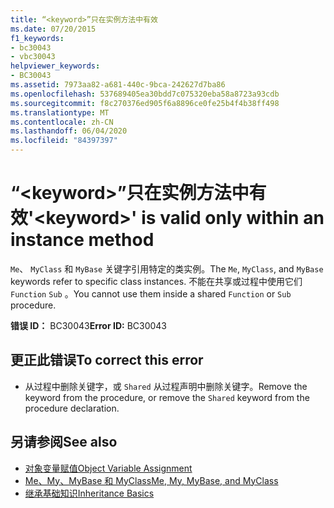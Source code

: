 ```yaml
---
title: “<keyword>”只在实例方法中有效
ms.date: 07/20/2015
f1_keywords:
- bc30043
- vbc30043
helpviewer_keywords:
- BC30043
ms.assetid: 7973aa82-a681-440c-9bca-242627d7ba86
ms.openlocfilehash: 537689405ea30bdd7c075320eba58a8723a93cdb
ms.sourcegitcommit: f8c270376ed905f6a8896ce0fe25b4f4b38ff498
ms.translationtype: MT
ms.contentlocale: zh-CN
ms.lasthandoff: 06/04/2020
ms.locfileid: "84397397"
---
```

# <a name="keyword-is-valid-only-within-an-instance-method"></a><span data-ttu-id="68ef4-102">“\<keyword>”只在实例方法中有效</span><span class="sxs-lookup"><span data-stu-id="68ef4-102">'\<keyword>' is valid only within an instance method</span></span>
<span data-ttu-id="68ef4-103">`Me`、 `MyClass` 和 `MyBase` 关键字引用特定的类实例。</span><span class="sxs-lookup"><span data-stu-id="68ef4-103">The `Me`, `MyClass`, and `MyBase` keywords refer to specific class instances.</span></span> <span data-ttu-id="68ef4-104">不能在共享或过程中使用它们 `Function` `Sub` 。</span><span class="sxs-lookup"><span data-stu-id="68ef4-104">You cannot use them inside a shared `Function` or `Sub` procedure.</span></span>  
  
 <span data-ttu-id="68ef4-105">**错误 ID：** BC30043</span><span class="sxs-lookup"><span data-stu-id="68ef4-105">**Error ID:** BC30043</span></span>  
  
## <a name="to-correct-this-error"></a><span data-ttu-id="68ef4-106">更正此错误</span><span class="sxs-lookup"><span data-stu-id="68ef4-106">To correct this error</span></span>  
  
- <span data-ttu-id="68ef4-107">从过程中删除关键字，或 `Shared` 从过程声明中删除关键字。</span><span class="sxs-lookup"><span data-stu-id="68ef4-107">Remove the keyword from the procedure, or remove the `Shared` keyword from the procedure declaration.</span></span>  
  
## <a name="see-also"></a><span data-ttu-id="68ef4-108">另请参阅</span><span class="sxs-lookup"><span data-stu-id="68ef4-108">See also</span></span>

- [<span data-ttu-id="68ef4-109">对象变量赋值</span><span class="sxs-lookup"><span data-stu-id="68ef4-109">Object Variable Assignment</span></span>](../../programming-guide/language-features/variables/object-variable-assignment.md)
- [<span data-ttu-id="68ef4-110">Me、My、MyBase 和 MyClass</span><span class="sxs-lookup"><span data-stu-id="68ef4-110">Me, My, MyBase, and MyClass</span></span>](../../programming-guide/program-structure/me-my-mybase-and-myclass.md)
- [<span data-ttu-id="68ef4-111">继承基础知识</span><span class="sxs-lookup"><span data-stu-id="68ef4-111">Inheritance Basics</span></span>](../../programming-guide/language-features/objects-and-classes/inheritance-basics.md)
